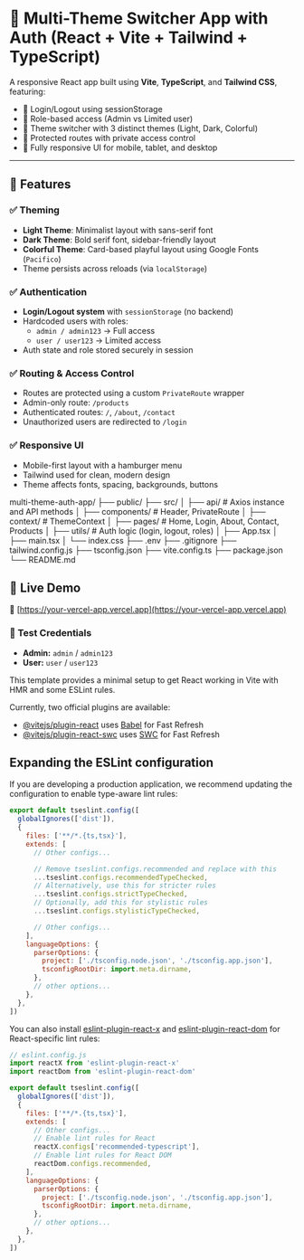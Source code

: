 # 🌈 Multi-Theme Switcher App with Auth (React + Vite + Tailwind + TypeScript)

A responsive React app built using **Vite**, **TypeScript**, and **Tailwind CSS**, featuring:

- 🔐 Login/Logout using sessionStorage
- 👥 Role-based access (Admin vs Limited user)
- 🎨 Theme switcher with 3 distinct themes (Light, Dark, Colorful)
- 🧭 Protected routes with private access control
- 📱 Fully responsive UI for mobile, tablet, and desktop

---

## 🚀 Features

### ✅ Theming
- **Light Theme**: Minimalist layout with sans-serif font
- **Dark Theme**: Bold serif font, sidebar-friendly layout
- **Colorful Theme**: Card-based playful layout using Google Fonts (`Pacifico`)
- Theme persists across reloads (via `localStorage`)

### ✅ Authentication
- **Login/Logout system** with `sessionStorage` (no backend)
- Hardcoded users with roles:
  - `admin / admin123` → Full access
  - `user / user123` → Limited access
- Auth state and role stored securely in session

### ✅ Routing & Access Control
- Routes are protected using a custom `PrivateRoute` wrapper
- Admin-only route: `/products`
- Authenticated routes: `/`, `/about`, `/contact`
- Unauthorized users are redirected to `/login`

### ✅ Responsive UI
- Mobile-first layout with a hamburger menu
- Tailwind used for clean, modern design
- Theme affects fonts, spacing, backgrounds, buttons

multi-theme-auth-app/
├── public/
├── src/
│   ├── api/              # Axios instance and API methods
│   ├── components/       # Header, PrivateRoute
│   ├── context/          # ThemeContext
│   ├── pages/            # Home, Login, About, Contact, Products
│   ├── utils/            # Auth logic (login, logout, roles)
│   ├── App.tsx
│   ├── main.tsx
│   └── index.css
├── .env
├── .gitignore
├── tailwind.config.js
├── tsconfig.json
├── vite.config.ts
├── package.json
└── README.md

## 🚀 Live Demo

🔗 [https://your-vercel-app.vercel.app](https://your-vercel-app.vercel.app)

### 🧪 Test Credentials
- **Admin:** `admin` / `admin123`
- **User:** `user` / `user123`

This template provides a minimal setup to get React working in Vite with HMR and some ESLint rules.

Currently, two official plugins are available:

- [@vitejs/plugin-react](https://github.com/vitejs/vite-plugin-react/blob/main/packages/plugin-react) uses [Babel](https://babeljs.io/) for Fast Refresh
- [@vitejs/plugin-react-swc](https://github.com/vitejs/vite-plugin-react/blob/main/packages/plugin-react-swc) uses [SWC](https://swc.rs/) for Fast Refresh

## Expanding the ESLint configuration

If you are developing a production application, we recommend updating the configuration to enable type-aware lint rules:

```js
export default tseslint.config([
  globalIgnores(['dist']),
  {
    files: ['**/*.{ts,tsx}'],
    extends: [
      // Other configs...

      // Remove tseslint.configs.recommended and replace with this
      ...tseslint.configs.recommendedTypeChecked,
      // Alternatively, use this for stricter rules
      ...tseslint.configs.strictTypeChecked,
      // Optionally, add this for stylistic rules
      ...tseslint.configs.stylisticTypeChecked,

      // Other configs...
    ],
    languageOptions: {
      parserOptions: {
        project: ['./tsconfig.node.json', './tsconfig.app.json'],
        tsconfigRootDir: import.meta.dirname,
      },
      // other options...
    },
  },
])
```

You can also install [eslint-plugin-react-x](https://github.com/Rel1cx/eslint-react/tree/main/packages/plugins/eslint-plugin-react-x) and [eslint-plugin-react-dom](https://github.com/Rel1cx/eslint-react/tree/main/packages/plugins/eslint-plugin-react-dom) for React-specific lint rules:

```js
// eslint.config.js
import reactX from 'eslint-plugin-react-x'
import reactDom from 'eslint-plugin-react-dom'

export default tseslint.config([
  globalIgnores(['dist']),
  {
    files: ['**/*.{ts,tsx}'],
    extends: [
      // Other configs...
      // Enable lint rules for React
      reactX.configs['recommended-typescript'],
      // Enable lint rules for React DOM
      reactDom.configs.recommended,
    ],
    languageOptions: {
      parserOptions: {
        project: ['./tsconfig.node.json', './tsconfig.app.json'],
        tsconfigRootDir: import.meta.dirname,
      },
      // other options...
    },
  },
])
```

